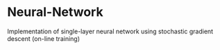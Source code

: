 # Neural-Network
Implementation of single-layer neural network using stochastic gradient descent (on-line training)
